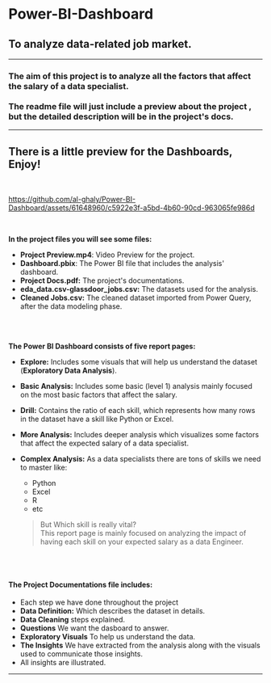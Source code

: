 # Power-BI-Dashboard
## To analyze data-related job market.
---
### The aim of this project is to analyze all the factors that affect the salary of a data specialist.<br> <br>The readme file will just include a preview about the project , but the detailed description will be in the project's docs.
---

## There is a little preview for the Dashboards, Enjoy!
<br>

https://github.com/al-ghaly/Power-BI-Dashboard/assets/61648960/c5922e3f-a5bd-4b60-90cd-963065fe986d



<br> 

**In the project files you will see some files:**
- **Project Preview.mp4**: Video Preview for the project.
- **Dashboard.pbix**: The Power BI file that includes the analysis' dashboard.
- **Project Docs.pdf:** The project's documentations.
- **eda_data.csv-glassdoor_jobs.csv:** The datasets used for the analysis.
- **Cleaned Jobs.csv:** The cleaned dataset imported from Power Query, after the data modeling phase.

<br>
<br>

**The Power BI Dashboard consists of five report pages:**
 *   **Explore:** Includes some visuals that will help us understand the dataset (**Exploratory Data Analysis**).    
 *  **Basic Analysis:** Includes some basic (level 1) analysis mainly focused on the most basic factors that affect the salary.
 * **Drill:** Contains the ratio of each skill, which represents how many rows in the dataset have a skill like Python or Excel.
 * **More Analysis:** Includes deeper analysis which visualizes some factors that affect the expected salary of a data specialist.
 * **Complex Analysis:** As a data specialists there are tons of skills we need to master like:    
   -  Python   
   - Excel    
   - R  
   - etc

   >But Which skill is really vital?<br>
This report page is mainly focused on analyzing the impact of having each skill on your expected salary as a data Engineer.

<br>
<br>

#### The Project Documentations file includes:
- Each step we have done throughout the project 
- **Data Definition:** Which describes the dataset in details.
- **Data Cleaning** steps explained.
- **Questions** We want the dasboard to answer.
- **Exploratory Visuals** To help us understand the data.
- **The Insights** We have extracted from the analysis along with the visuals used to communicate those insights.
- All insights are illustrated.
 
---



